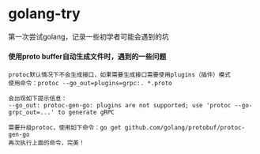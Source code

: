 # golang-try
第一次尝试golang，记录一些初学者可能会遇到的坑

#### 使用proto buffer自动生成文件时，遇到的一些问题
    protoc默认情况下不会生成接口，如果需要生成接口需要使用plugins（插件）模式
    使用命令：protoc --go_out=plugins=grpc:. *.proto
    
    会出现如下提示信息：
    --go_out: protoc-gen-go: plugins are not supported; use 'protoc --go-grpc_out=...' to generate gRPC
    
    需要升级protoc，使用如下命令：go get github.com/golang/protobuf/protoc-gen-go
    再次执行上面的命令，完美！
